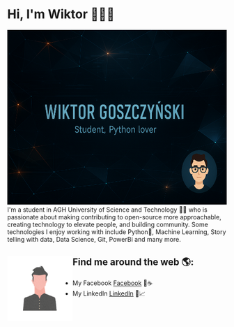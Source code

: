 # Hi, I'm Wiktor 👋👨‍💻

<img src="https://raw.githubusercontent.com/vityk-dev/vityk-dev/master/banner.PNG" 
     alt="banner that says Viktor Goshchynskyi - student, python lover, front-end developer and community organizer" 
     width="1100" 
     height="400">
I'm a student in AGH University of Science and Technology 👨‍🎓 who is passionate about making contributing to open-source more approachable, creating technology to elevate people, and building community. Some technologies I enjoy working with include Python🐍, Machine Learning, Story telling with data, Data Science, Git, PowerBi and many more.


## Find me around the web 🌎: <a href="https://github.com/sponsors/vityk-dev"><img align="left" width="150" height="150" src="https://github.com/vityk-dev/vityk-dev/blob/main/Vg_Animated.gif?raw=true"></a>
- My Facebook <a href="https://www.facebook.com/profile.php?id=100014110031865">Facebook</a> 🌅☕️
- My LinkedIn <a href="https://www.linkedin.com/in/viktor-goshchynskyi-852a0420b/">LinkedIn</a> 💼📈
